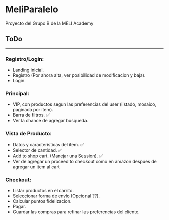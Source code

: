 # MeliParalelo
Proyecto del Grupo B de la MELI Academy

## ToDo
----
### Registro/Login:
- Landing inicial.
- Registro (Por ahora alta, ver posibilidad de modificacion y baja).
- Login.

### Principal:
- VIP, con productos segun las preferencias del user (listado, mosaico, paginada por item).
- Barra de filtros. ✅
- Ver la chance de agregar busqueda.

### Vista de Producto:
- Datos y caracteristicas del item. ✅
- Selector de cantidad. ✅
- Add to shop cart. (Manejar una Session). ✅
- Ver de agregar un proceed to checkout como en amazon despues de agregar un item al cart

### Checkout:
- Listar productos en el carrito.
- Seleccionar forma de envío (Opcional ??).
- Calcular puntos fidelizacion.
- Pagar.
- Guardar las compras para refinar las preferencias del cliente.
